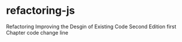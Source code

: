 # refactoring-js
Refactoring Improving the Desgin of Existing Code Second Edition first Chapter code change line
